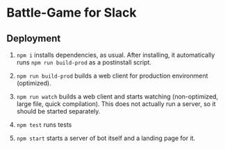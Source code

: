 # Battle-Game for Slack

## Deployment

1. `npm i` installs dependencies, as usual. After installing, it automatically runs `npm run build-prod` as a postinstall script.

1. `npm run build-prod` builds a web client for production environment (optimized).

1. `npm run watch` builds a web client and starts watching (non-optimized, large file, quick compilation). This does not actually run a server, so it should be started separately.

1. `npm test` runs tests

1. `npm start` starts a server of bot itself and a landing page for it.

